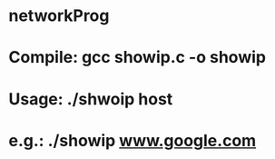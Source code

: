 # networkProg

# Compile: gcc showip.c -o showip
# Usage: ./shwoip host
# e.g.: ./showip www.google.com
